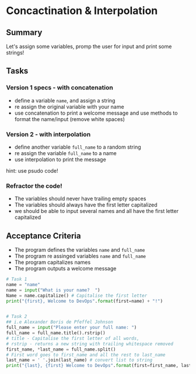 # Concactination & Interpolation

## Summary

Let's assign some variables, promp the user for input and print some strings!

## Tasks

### Version 1 specs - with concatenation

* define a variable `name`, and assign a string
* re assign the original variable with your name
* use concatenation to print a welcome message and use methods to format the name/input (remove white spaces)

### Version 2 - with interpolation

* define another variable `full_name` to a random string
* re assign the variable `full_name` to a name
* use interpolation to print the message

hint: use psudo code!

### Refractor the code!

* The variables should never have trailing empty spaces
* The variables should always have the first letter capitalized
* we should be able to input several names and all have the first letter capitalized

## Acceptance Criteria

* The program defines the variables `name` and `full_name`
* The program re assinged variables `name` and `full_name`
* The program capitalizes names
* The program outputs a welcome message



```python
# Task 1
name = "name"
name = input("What is your name?  ")
Name = name.capitalize() # Capitalise the first letter
print("{first}, Welcome to DevOps".format(first=name) + "!")


# Task 2
## i.e Alexander Boris de Pfeffel Johnson
full_name = input("Please enter your full name: ")
full_name = full_name.title().rstrip()
# title - Capitalise the first letter of all words,
# rstrip - returns a new string with trailing whitespace removed
first_name, *last_name = full_name.split()
# First word goes to first_name and all the rest to last_name
last_name = ' '.join(last_name) # convert list to string
print("{last}, {first} Welcome to DevOps".format(first=first_name, last=last_name) + "!")
```